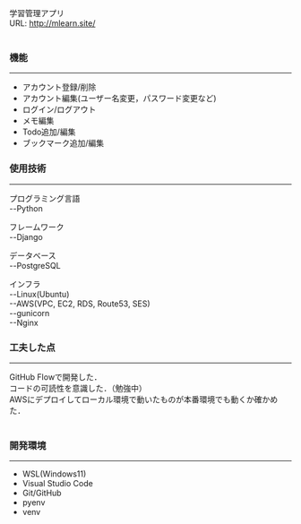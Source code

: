 学習管理アプリ<br>
URL: http://mlearn.site/
<br><br>

<h3>機能</h3>
<hr>
<ul>
  <li>アカウント登録/削除</li>
  <li>アカウント編集(ユーザー名変更，パスワード変更など)</li>
  <li>ログイン/ログアウト</li>
  <li>メモ編集</li>
  <li>Todo追加/編集</li>
  <li>ブックマーク追加/編集</li>
</ul>


<h3>使用技術</h3>
<hr>
プログラミング言語<br>
--Python

フレームワーク<br>
--Django

データベース<br>
--PostgreSQL

インフラ<br>
--Linux(Ubuntu)<br>
--AWS(VPC, EC2, RDS, Route53, SES)<br>
--gunicorn<br>
--Nginx<br>

<h3>工夫した点</h3>
<hr>
GitHub Flowで開発した．<br>
コードの可読性を意識した．（勉強中）<br>
AWSにデプロイしてローカル環境で動いたものが本番環境でも動くか確かめた．<br>

<br>
<h3>開発環境</h3>
<hr>
<ul>
  <li>WSL(Windows11)</li>
  <li>Visual Studio Code</li>
  <li>Git/GitHub</li>
  <li>pyenv</li>
  <li>venv</li>
</ul>
